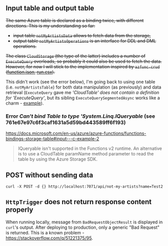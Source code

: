 ## Input table and output table

~~The same Azure table is declared as a binding twice, with different directions. This is my understanding so far:~~

 - ~~input table `notMyArtistsData` allows to fetch data from the storage,~~
 - ~~output table `notMyArtistsOperations` is an interface for DDL and DML operations.~~

~~The class `CloudStorage` (the type of the latter) includes a number of `ExecuteQuery` overloads, so probably
it could also  be used to fetch the data. However, for now I will stick to the implementation inspired by `azfunc-crud`
([function.json](https://github.com/thiagospassos/azfunc-crud/blob/cb86e2aa65fc7c18e3a21f9b8c5b5dfc953640ab/customer/function.json),
 [run.csx](https://github.com/thiagospassos/azfunc-crud/blob/cb86e2aa65fc7c18e3a21f9b8c5b5dfc953640ab/customer/run.csx)).~~

This didn't work (see the error below), I'm going back to using one table (i.e. `notMyArtistsTable`) for both data manipulation
(as previously) and data retrieval (`ExecuteQuery` gave me *'CloudTable' does not contain a definition for 'ExecuteQuery'*,
but its sibling `ExecuteQuerySegmentedAsync` works like a charm - [example](https://gist.github.com/MrMikeFloyd/dacb049eaa1d35bd4f93eb02728a9f39)).

### Error *Can't bind Table to type 'System.Linq.IQueryable* (see 761e67e97c6f3caf1631a5d59bd443589ff6f193)

https://docs.microsoft.com/en-us/azure/azure-functions/functions-bindings-storage-table#input---c-example-2

> IQueryable isn't supported in the Functions v2 runtime. An alternative is to use a CloudTable paramName method
> parameter to read the table by using the Azure Storage SDK.

## POST without sending data

    curl -X POST -d {} http://localhost:7071/api/not-my-artists?name=Test2

## `HttpTrigger` does not return response content properly

When running locally, message from `BadRequestObjectResult` is displayed in `curl`'s output. After deploying to production,
only a generic "Bad Request" is returned. This is a known problem - https://stackoverflow.com/q/51221375/95.